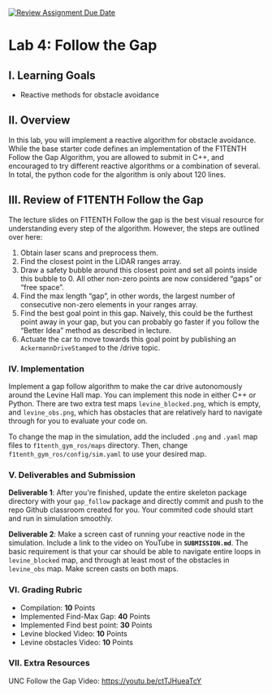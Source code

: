 [![Review Assignment Due Date](https://classroom.github.com/assets/deadline-readme-button-22041afd0340ce965d47ae6ef1cefeee28c7c493a6346c4f15d667ab976d596c.svg)](https://classroom.github.com/a/tOYiKwAL)
# Lab 4: Follow the Gap

## I. Learning Goals

- Reactive methods for obstacle avoidance

## II. Overview

In this lab, you will implement a reactive algorithm for obstacle avoidance. While the base starter code defines an implementation of the F1TENTH Follow the Gap Algorithm, you are allowed to submit in C++, and encouraged to try different reactive algorithms or a combination of several. In total, the python code for the algorithm is only about 120 lines.

## III. Review of F1TENTH Follow the Gap

The lecture slides on F1TENTH Follow the gap is the best visual resource for understanding every step of the algorithm. However, the steps are outlined over here:

1. Obtain laser scans and preprocess them.
2. Find the closest point in the LiDAR ranges array.
3. Draw a safety bubble around this closest point and set all points inside this bubble to 0. All other non-zero points are now considered “gaps” or “free space”.
4. Find the max length “gap”, in other words, the largest number of consecutive non-zero elements in your ranges array.
5. Find the best goal point in this gap. Naively, this could be the furthest point away in your gap, but you can probably go faster if you follow the “Better Idea” method as described in lecture.
6. Actuate the car to move towards this goal point by publishing an `AckermannDriveStamped` to the /drive topic.

### IV. Implementation

Implement a gap follow algorithm to make the car drive autonomously around the Levine Hall map. You can implement this node in either C++ or Python. There are two extra test maps `levine_blocked.png`, which is empty, and `levine_obs.png`, which has obstacles that are relatively hard to navigate through for you to evaluate your code on.

To change the map in the simulation, add the included `.png` and `.yaml` map files to `f1tenth_gym_ros/maps` directory. Then, change `f1tenth_gym_ros/config/sim.yaml` to use your desired map.

### V. Deliverables and Submission

**Deliverable 1**: After you're finished, update the entire skeleton package directory with your `gap_follow` package and directly commit and push to the repo Github classroom created for you. Your commited code should start and run in simulation smoothly.

**Deliverable 2**: Make a screen cast of running your reactive node in the simulation. Include a link to the video on YouTube in **`SUBMISSION.md`**. The basic requirement is that your car should be able to navigate entire loops in `levine_blocked` map, and through at least most of the obstacles in `levine_obs` map. Make screen casts on both maps.

### VI. Grading Rubric

- Compilation: **10** Points
- Implemented Find-Max Gap: **40** Points
- Implemented Find best point: **30** Points
- Levine blocked Video: **10** Points
- Levine obstacles Video: **10** Points

### VII. Extra Resources

UNC Follow the Gap Video: https://youtu.be/ctTJHueaTcY
